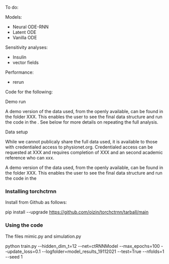 
To do:

Models:  
* Neural ODE-RNN
* Latent ODE  
* Vanilla ODE  

Sensitivity analyses:  
* Insulin  
* vector fields  

Performance:  
* rerun

Code for the following:

<graph>

Demo run

A demo version of the data used, from the openly available, can be found in the folder XXX. This
enables the user to see the final data structure and run the code in the . See below for more 
details on repeating the full analysis. 

Data setup

While we cannot publicaly share the full data used, it is available to those with
credentialed access to physionet.org. Credentialed access can be requested at XXX and requires
completion of XXX and an second academic reference who can xxx. 

A demo version of the data used, from the openly available, can be found in the folder XXX. This
enables the user to see the final data structure and run the code in the 

### Installing torchctrnn
    
Install from Github as follows:
        
pip install --upgrade https://github.com/oizin/torchctrnn/tarball/main
    
### Using the code
    
The files mimic.py and simulation.py
    
python train.py --hidden_dim_t=12 --net=ctRNNModel --max_epochs=100 --update_loss=0.1 --logfolder=model_results_19112021 --test=True --nfolds=1 --seed 1


